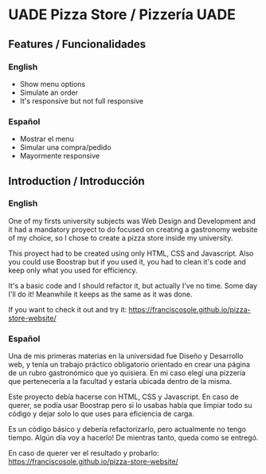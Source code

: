 # UADE Pizza Store / Pizzería UADE

## Features / Funcionalidades
### English
- Show menu options
- Simulate an order
- It's responsive but not full responsive

### Español
- Mostrar el menu
- Simular una compra/pedido
- Mayormente responsive

## Introduction / Introducción

### English
One of my firsts university subjects was Web Design and Development and it had a mandatory proyect to do focused on creating a gastronomy website of my choice, so I chose to create a pizza store inside my university. 

This proyect had to be created using only HTML, CSS and Javascript. Also you could use Boostrap but if you used it, you had to clean it's code and keep only what you used for efficiency.

It's a basic code and I should refactor it, but actually I've no time. Some day I'll do it! Meanwhile it keeps as the same as it was done.

If you want to check it out and try it: https://franciscosole.github.io/pizza-store-website/

### Español
Una de mis primeras materias en la universidad fue Diseño y Desarrollo web, y tenía un trabajo práctico obligatorio orientado en crear una página de un rubro gastronómico que yo quisiera. En mi caso elegí una pizzería que pertenecería a la facultad y estaría ubicada dentro de la misma.

Este proyecto debía hacerse con HTML, CSS y Javascript. En caso de querer, se podía usar Boostrap pero si lo usabas había que limpiar todo su código y dejar solo lo que uses para eficiencia de carga.

Es un código básico y debería refactorizarlo, pero actualmente no tengo tiempo. Algún día voy a hacerlo! De mientras tanto, queda como se entregó.

En caso de querer ver el resultado y probarlo: https://franciscosole.github.io/pizza-store-website/
